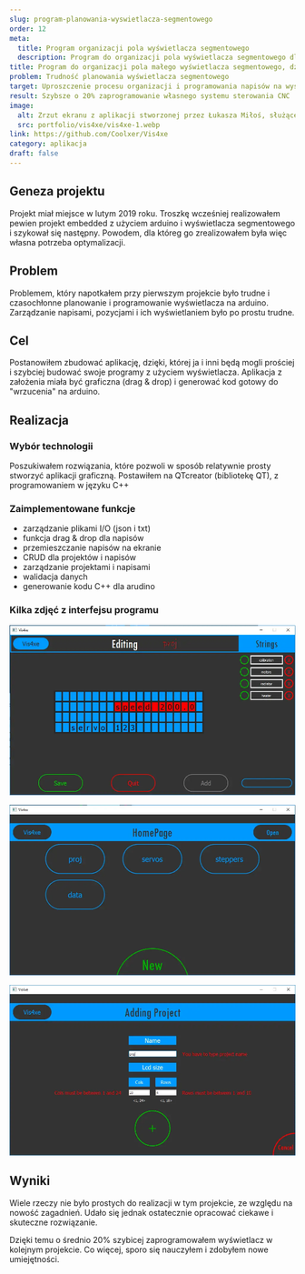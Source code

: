 ```yaml
---
slug: program-planowania-wyswietlacza-segmentowego
order: 12
meta:
  title: Program organizacji pola wyświetlacza segmentowego
  description: Program do organizacji pola wyświetlacza segmentowego dla Arduino, stworzony w Qt Creator i C++, usprawnia planowanie i sterowanie
title: Program do organizacji pola małego wyświetlacza segmentowego, dzięki któremu zaoszczędziłem 20% czasu
problem: Trudność planowania wyświetlacza segmentowego
target: Uproszczenie procesu organizacji i programowania napisów na wyświetlaczu
result: Szybsze o 20% zaprogramowanie własnego systemu sterowania CNC
image:
  alt: Zrzut ekranu z aplikacji stworzonej przez Łukasza Miłoś, służącej organizacji pola małego wyświetlacza segmentowego
  src: portfolio/vis4xe/vis4xe-1.webp
link: https://github.com/Coolxer/Vis4xe
category: aplikacja
draft: false
---
```


## Geneza projektu

Projekt miał miejsce w lutym 2019 roku. Troszkę wcześniej realizowałem pewien projekt embedded z użyciem arduino i wyświetlacza segmentowego i szykował się następny. Powodem, dla któreg go zrealizowałem była więc własna potrzeba optymalizacji.

## Problem

Problemem, który napotkałem przy pierwszym projekcie było trudne i czasochłonne planowanie i programowanie wyświetlacza na arduino. Zarządzanie napisami, pozycjami i ich wyświetlaniem było po prostu trudne.

## Cel

Postanowiłem zbudować aplikację, dzięki, której ja i inni będą mogli prościej i szybciej budować swoje programy z użyciem wyświetlacza. Aplikacja z założenia miała być graficzna (drag & drop) i generować kod gotowy do "wrzucenia" na arduino.

## Realizacja

### Wybór technologii

Poszukiwałem rozwiązania, które pozwoli w sposób relatywnie prosty stworzyć aplikacji graficzną.
Postawiłem na QTcreator (bibliotekę QT), z programowaniem w języku C++

### Zaimplementowane funkcje

- zarządzanie plikami I/O (json i txt)
- funkcja drag & drop dla napisów
- przemieszczanie napisów na ekranie
- CRUD dla projektów i napisów
- zarządzanie projektami i napisami
- walidacja danych
- generowanie kodu C++ dla arudino

### Kilka zdjęć z interfejsu programu

![Zrzut ekranu z aplikacji stworzonej przez Łukasza Miłoś, służącej organizacji pola małego wyświetlacza segmentowego](../../assets/images/portfolio/vis4xe/vis4xe-1.webp)

![Zarządzanie projektami wyświetlaczy w aplikacji vis4xe](../../assets/images/portfolio/vis4xe/vis4xe-2.webp)

![Tworzenie nowego projektu w aplikacji vis4xe](../../assets/images/portfolio/vis4xe/vis4xe-3.webp)

## Wyniki

Wiele rzeczy nie było prostych do realizacji w tym projekcie, ze względu na nowość zagadnień. Udało się jednak ostatecznie opracować ciekawe i skuteczne rozwiązanie.

Dzięki temu o średnio 20% szybicej zaprogramowałem wyświetlacz
w kolejnym projekcie. Co więcej, sporo się nauczyłem i zdobyłem nowe umiejętności.
